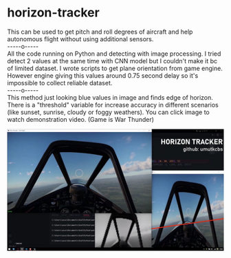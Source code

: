 # horizon-tracker

This can be used to get pitch and roll degrees of aircraft and help autonomous flight without using additional sensors.  
-----o-----  
All the code running on Python and detecting with image processing. I tried detect 2 values at the same time with CNN model but I couldn't make it bc of limited dataset. I wrote scripts to get plane orientation from game engine. However engine giving this values around 0.75 second delay so it's impossible to collect reliable dataset.  
-----o-----   
This method just looking blue values in image and finds edge of horizon. There is a "threshold" variable for increase accuracy in different scenarios (like sunset, sunrise, cloudy or foggy weathers). You can click image to watch demonstration video. (Game is War Thunder)

[![video](ss.jpg)](https://youtu.be/t5-j7HubRfY)
